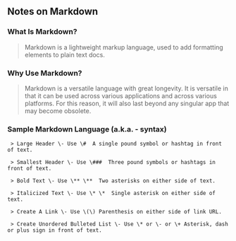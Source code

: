 ## Notes on Markdown
### What Is Markdown?
> Markdown is a lightweight markup language, used to add formatting elements to plain text docs.
### Why Use Markdown?
>Markdown is a versatile language with great longevity. It is versatile in that it can be used across various applications and across various platforms. For this reason, it will also last beyond any singular app that may become obsolete. 
### Sample Markdown Language \(a.k.a. - syntax\)
     > Large Header \- Use \#  A single pound symbol or hashtag in front of text.
> 
     > Smallest Header \- Use \###  Three pound symbols or hashtags in front of text.
> 
     > Bold Text \- Use \** \**  Two asterisks on either side of text.
> 
     > Italicized Text \- Use \* \*  Single asterisk on either side of text.
> 
     > Create A Link \- Use \(\) Parenthesis on either side of link URL.
> 
     > Create Unordered Bulleted List \- Use \* or \- or \+ Asterisk, dash or plus sign in front of text.

